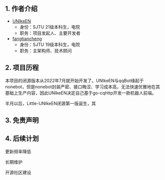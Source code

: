 ## 1. 作者介绍

- [UNIkeEN](https://github.com/UNIkeEN)
   - 身份：SJTU 21级本科生，电院
   - 职务：项目发起人、主要开发者
- [fangtiancheng](https://github.com/fangtiancheng)
   - 身份：SJTU 19级本科生，电院
   - 职务：主架构师、技术顾问

## 2. 项目历程

本项目的闭源版本从2022年7月就开始开发了。UNIkeEN与qqBot缘起于nonebot，但是nonebot封装严密、接口晦涩、学习成本高，无法快速优雅地在其基础上生产内容，因此UNIkeEN决定自己基于go-cqhttp开发一款机器人前端。

半月以后，Little-UNIkeEN闭源第一版诞生，其

## 3. 免责声明


## 4. 后续计划

更新频率降低

长期维护

开源社区建设